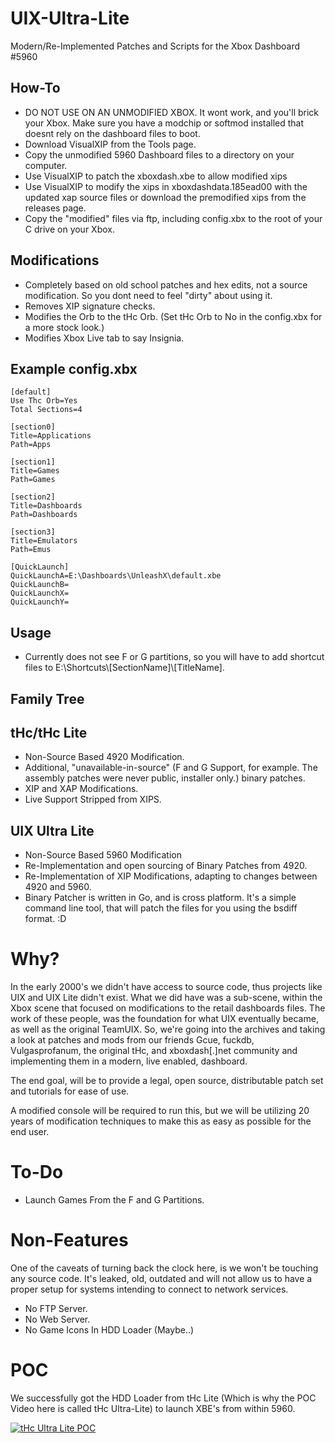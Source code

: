 # UIX-Ultra-Lite
Modern/Re-Implemented Patches and Scripts for the Xbox Dashboard #5960

## How-To

* DO NOT USE ON AN UNMODIFIED XBOX. It wont work, and you'll brick your Xbox. Make sure you have a modchip or softmod installed that doesnt rely on the dashboard files to boot.
* Download VisualXIP from the Tools page.
* Copy the unmodified 5960 Dashboard files to a directory on your computer.
* Use VisualXIP to patch the xboxdash.xbe to allow modified xips
* Use VisualXIP to modify the xips in xboxdashdata.185ead00 with the updated xap source files or download the premodified xips from the releases page.
* Copy the "modified" files via ftp, including config.xbx to the root of your C drive on your Xbox.

## Modifications

* Completely based on old school patches and hex edits, not a source modification. So you dont need to feel "dirty" about using it.
* Removes XIP signature checks.
* Modifies the Orb to the tHc Orb. (Set tHc Orb to No in the config.xbx for a more stock look.)
* Modifies Xbox Live tab to say Insignia.

## Example config.xbx
```
[default]
Use Thc Orb=Yes
Total Sections=4

[section0]
Title=Applications
Path=Apps

[section1]
Title=Games
Path=Games

[section2]
Title=Dashboards
Path=Dashboards

[section3]
Title=Emulators
Path=Emus

[QuickLaunch]
QuickLaunchA=E:\Dashboards\UnleashX\default.xbe
QuickLaunchB=
QuickLaunchX=
QuickLaunchY=

```

## Usage
* Currently does not see F or G partitions, so you will have to add shortcut files to E:\Shortcuts\\[SectionName]\\[TitleName].


## Family Tree

## tHc/tHc Lite
* Non-Source Based 4920 Modification.
* Additional, "unavailable-in-source" (F and G Support, for example. The assembly patches were never public, installer only.) binary patches.
* XIP and XAP Modifications.
* Live Support Stripped from XIPS. 

## UIX Ultra Lite
* Non-Source Based 5960 Modification
* Re-Implementation and open sourcing of Binary Patches from 4920.
* Re-Implementation of XIP Modifications, adapting to changes between 4920 and 5960.
* Binary Patcher is written in Go, and is cross platform. It's a simple command line tool, that will patch the files for you using the bsdiff format. :D


# Why?

In the early 2000's we didn't have access to source code, thus projects like UIX and UIX Lite didn't exist. What we did have was a sub-scene, within the Xbox scene that focused on modifications to the retail dashboards files. The work of these people, was the foundation for what UIX eventually became, as well as the original TeamUIX. So, we're going into the archives and taking a look at patches and mods from our friends Gcue, fuckdb, Vulgasprofanum, the original tHc, and xboxdash[.]net community and implementing them in a modern, live enabled, dashboard.

The end goal, will be to provide a legal, open source, distributable patch set and tutorials for ease of use.

A modified console will be required to run this, but we will be utilizing 20 years of modification techniques to make this as easy as possible for the end user.

# To-Do

* Launch Games From the F and G Partitions.

# Non-Features
One of the caveats of turning back the clock here, is we won't be touching any source code. It's leaked, old, outdated and will not allow us to have a proper setup for systems intending to connect to network services.

* No FTP Server.
* No Web Server.
* No Game Icons In HDD Loader (Maybe..)

# POC

We successfully got the HDD Loader from tHc Lite (Which is why the POC Video here is called tHc Ultra-Lite) to launch XBE's from within 5960.

[![tHc Ultra Lite POC](http://img.youtube.com/vi/IlFVf--V0Ac/0.jpg)](https://www.youtube.com/watch?v=IlFVf--V0Ac)
